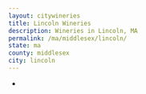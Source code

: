```yaml
---
layout: citywineries
title: Lincoln Wineries
description: Wineries in Lincoln, MA
permalink: /ma/middlesex/lincoln/
state: ma
county: middlesex
city: lincoln
---
```

-
